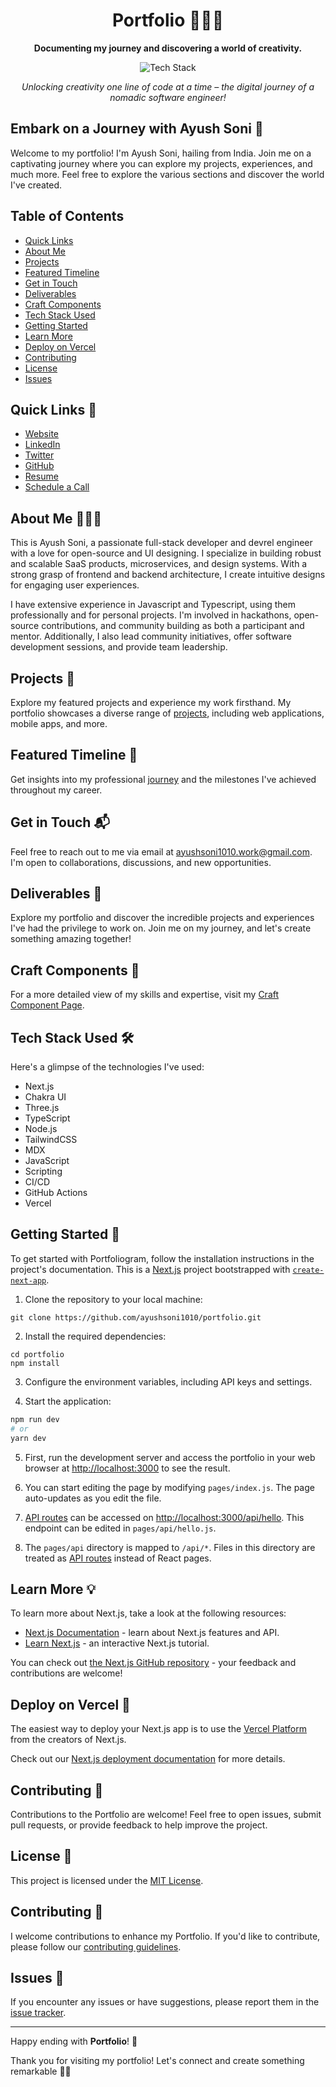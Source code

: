 <h1 align="center">Portfolio 👨🏻‍💻</h1>

<p align="center">
  <b>Documenting my journey and discovering a world of creativity.</b>
</p>

<p align="center">
  <img src="https://img.shields.io/badge/Tech%20Stack-Next.js%20%7C%20Chakra_UI%20%7C%20Three.js%20%7C%20TyepScript%20%7C%20Node.js%20%7C%20TailwindCSS%20%7C%20Markdown-0288d1.svg" alt="Tech Stack" />
</p>

<p align="center">
  <i>Unlocking creativity one line of code at a time – the digital journey of a nomadic software engineer!</i>
</p>

## Embark on a Journey with Ayush Soni 🌟

Welcome to my portfolio! I'm Ayush Soni, hailing from India. Join me on a captivating journey where you can explore my projects, experiences, and much more. Feel free to explore the various sections and discover the world I've created.

## Table of Contents
- [Quick Links](#quick-links)
- [About Me](#about-me)
- [Projects](#projects)
- [Featured Timeline](#featured-timeline)
- [Get in Touch](#get-in-touch)
- [Deliverables](#deliverables)
- [Craft Components](#craft-components)
- [Tech Stack Used](#tech-stack-used)
- [Getting Started](#getting-started)
- [Learn More](#learn-more)
- [Deploy on Vercel](#deploy-on-vercel)
- [Contributing](#contributing)
- [License](#license)
- [Issues](#issues)

## Quick Links 🚀
- [Website](https://www.ayushsoni1010.com/)
- [LinkedIn](https://www.linkedin.com/in/ayushsoni1010/)
- [Twitter](https://twitter.com/ayushsoni1010)
- [GitHub](https://github.com/ayushsoni1010)
- [Resume](https://ayushsoni1010.com/resume)
- [Schedule a Call](https://ayushsoni1010.com/cal)

## About Me 👨🏻‍💻
This is Ayush Soni, a passionate full-stack developer and devrel engineer with a love for open-source and UI designing. I specialize in building robust and scalable SaaS products, microservices, and design systems. With a strong grasp of frontend and backend architecture, I create intuitive designs for engaging user experiences.

I have extensive experience in Javascript and Typescript, using them professionally and for personal projects. I'm involved in hackathons, open-source contributions, and community building as both a participant and mentor. Additionally, I also lead community initiatives, offer software development sessions, and provide team leadership.

## Projects 📂
Explore my featured projects and experience my work firsthand. My portfolio showcases a diverse range of [projects](https://ayushsoni1010.com/projects), including web applications, mobile apps, and more.

## Featured Timeline 📅
Get insights into my professional [journey](https://ayushsoni1010.com) and the milestones I've achieved throughout my career.

## Get in Touch 📬
Feel free to reach out to me via email at [ayushsoni1010.work@gmail.com](mailto:ayushsoni1010.work@gmail.com). I'm open to collaborations, discussions, and new opportunities.

## Deliverables 🎯
Explore my portfolio and discover the incredible projects and experiences I've had the privilege to work on. Join me on my journey, and let's create something amazing together!

## Craft Components 🎨
For a more detailed view of my skills and expertise, visit my [Craft Component Page](https://www.ayushsoni1010.com/crafts).

## Tech Stack Used 🛠️
Here's a glimpse of the technologies I've used:

- Next.js
- Chakra UI
- Three.js
- TypeScript
- Node.js
- TailwindCSS
- MDX
- JavaScript
- Scripting
- CI/CD
- GitHub Actions
- Vercel

## Getting Started 🚀
To get started with Portfoliogram, follow the installation instructions in the project's documentation.
This is a [Next.js](https://nextjs.org/) project bootstrapped with [`create-next-app`](https://github.com/vercel/next.js/tree/canary/packages/create-next-app).

1. Clone the repository to your local machine:
```
git clone https://github.com/ayushsoni1010/portfolio.git
```

2. Install the required dependencies:
```
cd portfolio
npm install
```

3. Configure the environment variables, including API keys and settings.

4. Start the application:
```bash
npm run dev
# or
yarn dev
```

5. First, run the development server and access the portfolio in your web browser at [http://localhost:3000](http://localhost:3000) to see the result.

6. You can start editing the page by modifying `pages/index.js`. The page auto-updates as you edit the file.

7. [API routes](https://nextjs.org/docs/api-routes/introduction) can be accessed on [http://localhost:3000/api/hello](http://localhost:3000/api/hello). This endpoint can be edited in `pages/api/hello.js`.

8. The `pages/api` directory is mapped to `/api/*`. Files in this directory are treated as [API routes](https://nextjs.org/docs/api-routes/introduction) instead of React pages.

## Learn More 💡

To learn more about Next.js, take a look at the following resources:

- [Next.js Documentation](https://nextjs.org/docs) - learn about Next.js features and API.
- [Learn Next.js](https://nextjs.org/learn) - an interactive Next.js tutorial.

You can check out [the Next.js GitHub repository](https://github.com/vercel/next.js/) - your feedback and contributions are welcome!

## Deploy on Vercel 🔗

The easiest way to deploy your Next.js app is to use the [Vercel Platform](https://vercel.com/new?utm_medium=default-template&filter=next.js&utm_source=create-next-app&utm_campaign=create-next-app-readme) from the creators of Next.js.

Check out our [Next.js deployment documentation](https://nextjs.org/docs/deployment) for more details.

## Contributing 🤝

Contributions to the Portfolio are welcome! Feel free to open issues, submit pull requests, or provide feedback to help improve the project.

## License 📜

This project is licensed under the [MIT License](LICENSE).

## Contributing 🚀

I welcome contributions to enhance my Portfolio. If you'd like to contribute, please follow our [contributing guidelines](CONTRIBUTING.md).

## Issues 🐛

If you encounter any issues or have suggestions, please report them in the [issue tracker](https://github.com/ayushsoni1010/portfolio/issues).

---

Happy ending with **Portfolio**! 🎉

Thank you for visiting my portfolio! Let's connect and create something remarkable 🙌🏻
